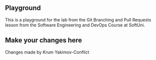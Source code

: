 Playground
---

This is a playground for the lab from the Git Branching and Pull Requests lesson from the Software Engineering and DevOps Course at SoftUni.

Make your changes here
---

Changes made by Krum Yakimov-Conflict
